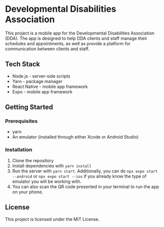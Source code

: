 # Developmental Disabilities Association

This project is a mobile app for the Developmental Disabilities Association (DDA). The app is designed to help DDA clients and staff manage their schedules and appointments, as well as provide a platform for communication between clients and staff.

## Tech Stack

- Node.js - server-side scripts
- Yarn - package manager
- React Native - mobile app framework
- Expo - mobile app framework

## Getting Started
### Prerequisites
- yarn
- An emulator (installed through either Xcode or Android Studio)
  
### Installation
1. Clone the repository
2. Install dependencies with `yarn install`
3. Run the server with `yarn start`. Additionally, you can do `npx expo start --android` or `npx expo start --ios` if you already know the type of emulator you will be working with.
4. You can also scan the QR code presented in your terminal to run the app on your phone.

## License
This project is licensed under the MIT License.
